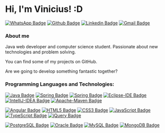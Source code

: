 # Hi, I'm Vinicius! :D

[![WhatsApp Badge](https://img.shields.io/badge/-WhatsApp-green?style=flat-square&logo=WhatsApp&logoColor=white&link=https://api.whatsapp.com/send?phone=5511951861619)](https://api.whatsapp.com/send?phone=5511951861619)
[![Github Badge](https://img.shields.io/badge/-Github-000?style=flat-square&logo=Github&logoColor=white&link=https://github.com/vinixc)](https://github.com/vinixc)
[![Linkedin Badge](https://img.shields.io/badge/-LinkedIn-blue?style=flat-square&logo=Linkedin&logoColor=white&link=https://www.linkedin.com/in/vinicius-d-54b976118/)](https://www.linkedin.com/in/vinicius-d-54b976118/)
[![Gmail Badge](https://img.shields.io/badge/-Gmail_vinicius.tecbcc@gmail.com-red?style=flat-square&logo=Gmail&logoColor=white&link=mailto:vinicius.tecbcc@gmail.com)](mailto:vinicius.tecbcc@gmail.com)


### About me

Java web developer and computer science student. Passionate about new technologies and problem solving.

You can find some of my projects on GitHub.

Are we going to develop something fantastic together?

### Programming Languages and Technologies:
[![Java Badge](https://img.shields.io/badge/-Java-green?style=for-the-badge&logo=Java&logoColor=black)](https://www.java.com/pt-BR/download/help/java8.html)
[![Spring Badge](https://img.shields.io/badge/-Spring_Framework-green?style=for-the-badge&logo=Spring&logoColor=white)](https://spring.io/projects/spring-framework)
[![Spring Badge](https://img.shields.io/badge/-Spring_Boot-green?style=for-the-badge&logo=Spring&logoColor=white)](https://spring.io/projects/spring-framework)
[![Eclipse-IDE Badge](https://img.shields.io/badge/-Eclipse-black?style=for-the-badge&logo=Eclipse-IDE&logoColor=white)](https://www.eclipse.org/downloads/)
[![IntelliJ-IDEA Badge](https://img.shields.io/badge/-IntelliJ-black?style=for-the-badge&logo=IntelliJ-IDEA&logoColor=white)](https://www.jetbrains.com/pt-br/idea/)
[![Apache-Maven Badge](https://img.shields.io/badge/-Maven-red?style=for-the-badge&logo=Apache-Maven&logoColor=white)](https://maven.apache.org/)

[![Angular Badge](https://img.shields.io/badge/-Angular-red?style=for-the-badge&logo=Angular&logoColor=white)](https://angular.io/)
[![HTML5 Badge](https://img.shields.io/badge/-HTML-orange?style=for-the-badge&logo=HTML5&logoColor=white)](https://developer.mozilla.org/pt-BR/docs/Web/HTML/HTML5)
[![CSS3 Badge](https://img.shields.io/badge/-CSS-blue?style=for-the-badge&logo=CSS3&logoColor=white)](https://www.w3schools.com/css/)
[![JavaScript Badge](https://img.shields.io/badge/-JavaScript-yellow?style=for-the-badge&logo=JavaScript&logoColor=black)](https://developer.mozilla.org/pt-BR/docs/Web/JavaScript)
[![TypeScript Badge](https://img.shields.io/badge/-TypeScript-blue?style=for-the-badge&logo=TypeScript&logoColor=white)](https://www.typescriptlang.org/)
[![jQuery Badge](https://img.shields.io/badge/-jQuery-blue?style=for-the-badge&logo=jQuery&logoColor=white)](https://jquery.com/)

[![PostgreSQL Badge](https://img.shields.io/badge/-PostgreSQL-blue?style=for-the-badge&logo=PostgreSQL&logoColor=white)](https://www.postgresql.org/)
[![Oracle Badge](https://img.shields.io/badge/-Oracle-red?style=for-the-badge&logo=Oracle&logoColor=white)](https://www.oracle.com/br/index.html)
[![MySQL Badge](https://img.shields.io/badge/-MySQL-blue?style=for-the-badge&logo=MySQL&logoColor=white)](https://www.mysql.com/)
[![MongoDB Badge](https://img.shields.io/badge/-MongoDB-green?style=for-the-badge&logo=MongoDB&logoColor=white)](https://www.mysql.com/)











